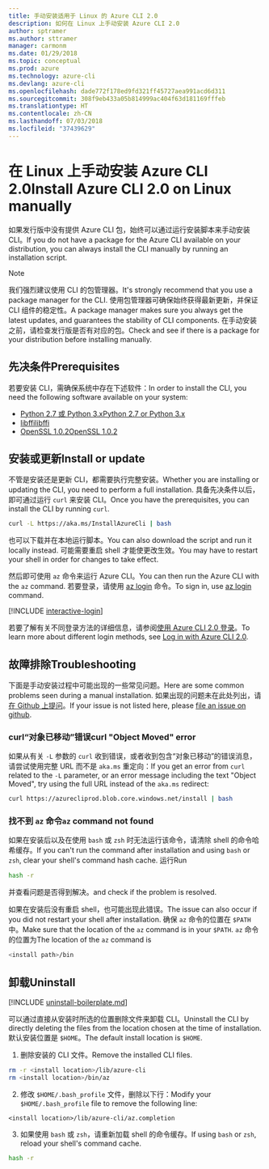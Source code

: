 ```yaml
---
title: 手动安装适用于 Linux 的 Azure CLI 2.0
description: 如何在 Linux 上手动安装 Azure CLI 2.0
author: sptramer
ms.author: sttramer
manager: carmonm
ms.date: 01/29/2018
ms.topic: conceptual
ms.prod: azure
ms.technology: azure-cli
ms.devlang: azure-cli
ms.openlocfilehash: dade772f178ed9fd321ff45727aea991acd6d311
ms.sourcegitcommit: 308f9eb433a05b814999ac404f63d181169fffeb
ms.translationtype: HT
ms.contentlocale: zh-CN
ms.lasthandoff: 07/03/2018
ms.locfileid: "37439629"
---
```

# <a name="install-azure-cli-20-on-linux-manually"></a><span data-ttu-id="5badc-103">在 Linux 上手动安装 Azure CLI 2.0</span><span class="sxs-lookup"><span data-stu-id="5badc-103">Install Azure CLI 2.0 on Linux manually</span></span>

<span data-ttu-id="5badc-104">如果发行版中没有提供 Azure CLI 包，始终可以通过运行安装脚本来手动安装 CLI。</span><span class="sxs-lookup"><span data-stu-id="5badc-104">If you do not have a package for the Azure CLI available on your distribution, you can always install the CLI manually by running an installation script.</span></span>

> [!NOTE]
> <span data-ttu-id="5badc-105">我们强烈建议使用 CLI 的包管理器。</span><span class="sxs-lookup"><span data-stu-id="5badc-105">It's strongly recommend that you use a package manager for the CLI.</span></span> <span data-ttu-id="5badc-106">使用包管理器可确保始终获得最新更新，并保证 CLI 组件的稳定性。</span><span class="sxs-lookup"><span data-stu-id="5badc-106">A package manager makes sure you always get the latest updates, and guarantees the stability of CLI components.</span></span> <span data-ttu-id="5badc-107">在手动安装之前，请检查发行版是否有对应的包。</span><span class="sxs-lookup"><span data-stu-id="5badc-107">Check and see if there is a package for your distribution before installing manually.</span></span>

## <a name="prerequisites"></a><span data-ttu-id="5badc-108">先决条件</span><span class="sxs-lookup"><span data-stu-id="5badc-108">Prerequisites</span></span>

<span data-ttu-id="5badc-109">若要安装 CLI，需确保系统中存在下述软件：</span><span class="sxs-lookup"><span data-stu-id="5badc-109">In order to install the CLI, you need the following software available on your system:</span></span>

* [<span data-ttu-id="5badc-110">Python 2.7 或 Python 3.x</span><span class="sxs-lookup"><span data-stu-id="5badc-110">Python 2.7 or Python 3.x</span></span>](https://www.python.org/downloads/)
* [<span data-ttu-id="5badc-111">libffi</span><span class="sxs-lookup"><span data-stu-id="5badc-111">libffi</span></span>](https://sourceware.org/libffi/)
* [<span data-ttu-id="5badc-112">OpenSSL 1.0.2</span><span class="sxs-lookup"><span data-stu-id="5badc-112">OpenSSL 1.0.2</span></span>](https://www.openssl.org/source/)

## <a name="install-or-update"></a><span data-ttu-id="5badc-113">安装或更新</span><span class="sxs-lookup"><span data-stu-id="5badc-113">Install or update</span></span>

<span data-ttu-id="5badc-114">不管是安装还是更新 CLI，都需要执行完整安装。</span><span class="sxs-lookup"><span data-stu-id="5badc-114">Whether you are installing or updating the CLI, you need to perform a full installation.</span></span> <span data-ttu-id="5badc-115">具备先决条件以后，即可通过运行 `curl` 来安装 CLI。</span><span class="sxs-lookup"><span data-stu-id="5badc-115">Once you have the prerequisites, you can install the CLI by running `curl`.</span></span>

```bash
curl -L https://aka.ms/InstallAzureCli | bash
```

<span data-ttu-id="5badc-116">也可以下载并在本地运行脚本。</span><span class="sxs-lookup"><span data-stu-id="5badc-116">You can also download the script and run it locally instead.</span></span> <span data-ttu-id="5badc-117">可能需要重启 shell 才能使更改生效。</span><span class="sxs-lookup"><span data-stu-id="5badc-117">You may have to restart your shell in order for changes to take effect.</span></span> 

<span data-ttu-id="5badc-118">然后即可使用 `az` 命令来运行 Azure CLI。</span><span class="sxs-lookup"><span data-stu-id="5badc-118">You can then run the Azure CLI with the `az` command.</span></span> <span data-ttu-id="5badc-119">若要登录，请使用 [az login](/cli/azure/reference-index#az-login) 命令。</span><span class="sxs-lookup"><span data-stu-id="5badc-119">To sign in, use [az login](/cli/azure/reference-index#az-login) command.</span></span>

[!INCLUDE [interactive-login](includes/interactive-login.md)]

<span data-ttu-id="5badc-120">若要了解有关不同登录方法的详细信息，请参阅[使用 Azure CLI 2.0 登录](authenticate-azure-cli.md)。</span><span class="sxs-lookup"><span data-stu-id="5badc-120">To learn more about different login methods, see [Log in with Azure CLI 2.0](authenticate-azure-cli.md).</span></span>

## <a name="troubleshooting"></a><span data-ttu-id="5badc-121">故障排除</span><span class="sxs-lookup"><span data-stu-id="5badc-121">Troubleshooting</span></span>

<span data-ttu-id="5badc-122">下面是手动安装过程中可能出现的一些常见问题。</span><span class="sxs-lookup"><span data-stu-id="5badc-122">Here are some common problems seen during a manual installation.</span></span> <span data-ttu-id="5badc-123">如果出现的问题未在此处列出，请[在 Github 上提问](https://github.com/Azure/azure-cli/issues)。</span><span class="sxs-lookup"><span data-stu-id="5badc-123">If your issue is not listed here, please [file an issue on github](https://github.com/Azure/azure-cli/issues).</span></span>
### <a name="curl-object-moved-error"></a><span data-ttu-id="5badc-124">curl“对象已移动”错误</span><span class="sxs-lookup"><span data-stu-id="5badc-124">curl "Object Moved" error</span></span>

<span data-ttu-id="5badc-125">如果从有关 `-L` 参数的 `curl` 收到错误，或者收到包含“对象已移动”的错误消息，请尝试使用完整 URL 而不是 `aka.ms` 重定向：</span><span class="sxs-lookup"><span data-stu-id="5badc-125">If you get an error from `curl` related to the `-L` parameter, or an error message including the text "Object Moved", try using the full URL instead of the `aka.ms` redirect:</span></span>

```bash
curl https://azurecliprod.blob.core.windows.net/install | bash
```

### <a name="az-command-not-found"></a><span data-ttu-id="5badc-126">找不到 `az` 命令</span><span class="sxs-lookup"><span data-stu-id="5badc-126">`az` command not found</span></span>

<span data-ttu-id="5badc-127">如果在安装后以及在使用 `bash` 或 `zsh` 时无法运行该命令，请清除 shell 的命令哈希缓存。</span><span class="sxs-lookup"><span data-stu-id="5badc-127">If you can't run the command after installation and using `bash` or `zsh`, clear your shell's command hash cache.</span></span> <span data-ttu-id="5badc-128">运行</span><span class="sxs-lookup"><span data-stu-id="5badc-128">Run</span></span>

```bash
hash -r
```

<span data-ttu-id="5badc-129">并查看问题是否得到解决。</span><span class="sxs-lookup"><span data-stu-id="5badc-129">and check if the problem is resolved.</span></span>

<span data-ttu-id="5badc-130">如果在安装后没有重启 shell，也可能出现此错误。</span><span class="sxs-lookup"><span data-stu-id="5badc-130">The issue can also occur if you did not restart your shell after installation.</span></span> <span data-ttu-id="5badc-131">确保 `az` 命令的位置在 `$PATH` 中。</span><span class="sxs-lookup"><span data-stu-id="5badc-131">Make sure that the location of the `az` command is in your `$PATH`.</span></span> <span data-ttu-id="5badc-132">`az` 命令的位置为</span><span class="sxs-lookup"><span data-stu-id="5badc-132">The location of the `az` command is</span></span>

```bash
<install path>/bin
```

## <a name="uninstall"></a><span data-ttu-id="5badc-133">卸载</span><span class="sxs-lookup"><span data-stu-id="5badc-133">Uninstall</span></span>

[!INCLUDE [uninstall-boilerplate.md](includes/uninstall-boilerplate.md)]

<span data-ttu-id="5badc-134">可以通过直接从安装时所选的位置删除文件来卸载 CLI。</span><span class="sxs-lookup"><span data-stu-id="5badc-134">Uninstall the CLI by directly deleting the files from the location chosen at the time of installation.</span></span> <span data-ttu-id="5badc-135">默认安装位置是 `$HOME`。</span><span class="sxs-lookup"><span data-stu-id="5badc-135">The default install location is `$HOME`.</span></span>

1. <span data-ttu-id="5badc-136">删除安装的 CLI 文件。</span><span class="sxs-lookup"><span data-stu-id="5badc-136">Remove the installed CLI files.</span></span>

  ```bash
  rm -r <install location>/lib/azure-cli
  rm <install location>/bin/az
  ```
2. <span data-ttu-id="5badc-137">修改 `$HOME/.bash_profile` 文件，删除以下行：</span><span class="sxs-lookup"><span data-stu-id="5badc-137">Modify your `$HOME/.bash_profile` file to remove the following line:</span></span>

  ```text
  <install location>/lib/azure-cli/az.completion
  ```

3. <span data-ttu-id="5badc-138">如果使用 `bash` 或 `zsh`，请重新加载 shell 的命令缓存。</span><span class="sxs-lookup"><span data-stu-id="5badc-138">If using `bash` or `zsh`, reload your shell's command cache.</span></span>

  ```bash
  hash -r
  ```

